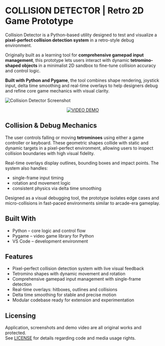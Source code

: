 # COLLISION DETECTOR | Retro 2D Game Prototype

Collision Detector is a Python-based utility designed to test and visualize a **pixel-perfect collision detection system** in a retro-style debug environment.

Originally built as a learning tool for **comprehensive gamepad input management**, this prototype lets users interact with dynamic **tetromino-shaped objects** in a minimalist 2D sandbox to fine-tune collision accuracy and control logic.

**Built with Python and Pygame**, the tool combines shape rendering, joystick input, delta time smoothing and real-time overlays to help designers debug and refine core game mechanics with visual clarity.

<img src="https://github.com/tetrotibo/collision-detector/blob/main/screenshots/a_dashboard_01.png?raw=true" style="max-width: 100%;" alt="Collision Detector Screenshot">

<p align="center">
  <a href="https://www.youtube.com/watch?v=dummy-link">
    <img src="https://img.shields.io/badge/VIDEO%20DEMO-5c7fa3?style=for-the-badge&logo=youtube&logoColor=white" alt="VIDEO DEMO">
  </a>
</p>

## Collision & Debug Mechanics

The user controls falling or moving **tetrominoes** using either a game controller or keyboard. These geometric shapes collide with static and dynamic targets in a pixel-perfect environment, allowing users to inspect collision boundaries with high visual fidelity.

Real-time overlays display outlines, bounding boxes and impact points. The system also handles:
- single-frame input timing
- rotation and movement logic
- consistent physics via delta time smoothing

Designed as a visual debugging tool, the prototype isolates edge cases and micro-collisions in fast-paced environments similar to arcade-era gameplay.

## Built With

- Python – core logic and control flow
- Pygame – video game library for Python
- VS Code – development environment

## Features

- Pixel-perfect collision detection system with live visual feedback
- Tetromino shapes with dynamic movement and rotation
- Comprehensive gamepad input management with single-frame detection
- Real-time overlays: hitboxes, outlines and collisions
- Delta time smoothing for stable and precise motion
- Modular codebase ready for extension and experimentation

## Licensing
Application, screenshots and demo video are all original works and protected.  
See [LICENSE](https://github.com/tetrotibo/collisiondetector/tree/main) for details regarding code and media usage rights.
